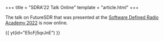 +++
title = "SDRA'22 Talk Online"
template = "article.html"
+++

The talk on FutureSDR that was presented at the [Software Defined Radio Academy 2022](https://2022.sdra.io/) is now online.

{{ yt(id="E5cFj5qrJnE") }}
